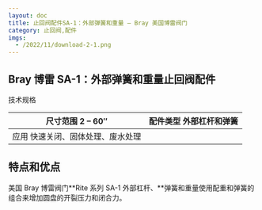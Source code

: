 ```yaml
---
layout: doc
title: 止回阀配件SA-1：外部弹簧和重量 – Bray 美国博雷阀门
category: 止回阀,配件
imgs:
  - /2022/11/download-2-1.png
---
```


## Bray 博雷 SA-1：外部弹簧和重量止回阀配件

技术规格

| 尺寸范围 2 – 60″                  | 配件类型 外部杠杆和弹簧 |
| --------------------------------- | ----------------------- |
| 应用 快速关闭、固体处理、废水处理 |                         |

## 特点和优点

美国 Bray 博雷阀门**Rite 系列 SA-1 外部杠杆、**弹簧和重量使用配重和弹簧的组合来增加圆盘的开裂压力和闭合力。
